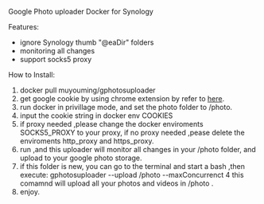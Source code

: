Google Photo uploader Docker for Synology




Features:
  - ignore Synology thumb "@eaDir" folders
  - monitoring all changes
  - support socks5 proxy



How to Install:
  1. docker pull muyouming/gphotosuploader
  2. get google cookie by using chrome extension by refer to [here](https://github.com/muyouming/gphotosuploader/tree/master/crx-auth).
  3. run docker in privillage mode, and set the photo folder to /photo.
  4. input the cookie string in docker env COOKIES
  4. if proxy needed ,please change the docker enviroments SOCKS5_PROXY to your proxy, if no proxy needed ,pease delete the enviroments http_proxy and https_proxy.
  5. run ,and this uploader will monitor all changes in your /photo folder, and upload to your google photo storage.
  6. if this folder is new, you can go to the terminal and start a bash ,then execute:
      gphotosuploader --upload /photo --maxConcurrenct 4
    this comamnd will upload all your photos and videos in /photo .
  7. enjoy.